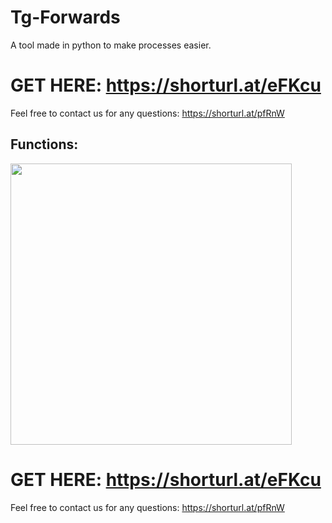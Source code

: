 # Tg-Forwards
A tool made in python to make processes easier.

# GET HERE: https://shorturl.at/eFKcu
Feel free to contact us for any questions: https://shorturl.at/pfRnW
## Functions:
<img src='UI1.png' width='450'>

# GET HERE: https://shorturl.at/eFKcu
Feel free to contact us for any questions: https://shorturl.at/pfRnW











